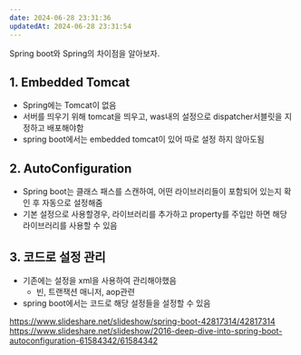 ```yaml
---
date: 2024-06-28 23:31:36
updatedAt: 2024-06-28 23:31:54
---
```

Spring boot와 Spring의 차이점을 알아보자.

## 1. Embedded Tomcat
- Spring에는 Tomcat이 없음
- 서버를 띄우기 위해 tomcat을 띄우고, was내의 설정으로 dispatcher서블릿을 지정하고 배포해야함
- spring boot에서는 embedded tomcat이 있어 따로 설정 하지 않아도됨

## 2. AutoConfiguration
- Spring boot는 클래스 패스를 스캔하여, 어떤 라이브러리들이 포함되어 있는지 확인 후 자동으로 설정해줌
- 기본 설정으로 사용할경우, 라이브러리를 추가하고 property를 주입만 하면 해당 라이브러리를 사용할 수 있음

## 3. 코드로 설정 관리
- 기존에는 설정을 xml을 사용하여 관리해야했음
	- 빈, 트랜잭션 매니저, aop관련
- spring boot에서는 코드로 해당 설정들을 설정할 수 있음







https://www.slideshare.net/slideshow/spring-boot-42817314/42817314
https://www.slideshare.net/slideshow/2016-deep-dive-into-spring-boot-autoconfiguration-61584342/61584342
